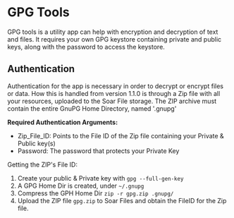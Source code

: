 # GPG Tools
GPG tools is a utility app can help with encryption and decryption of text and files. 
It requires your own GPG keystore containing private and public keys, along with the password to access the keystore. 

## Authentication
Authentication for the app is necessary in order to decrypt or encrypt files or data. 
How this is handled from version 1.1.0 is through a Zip file with all your resources, uploaded to the Soar File storage. 
The ZIP archive must contain the entire GnuPG Home Directory, named '.gnupg'

**Required Authentication Arguments:**
- Zip_File_ID: Points to the File ID of the Zip file containing your Private & Public key(s)
- Password: The password that protects your Private Key

Getting the ZIP's File ID:
1. Create your public & Private key with `gpg --full-gen-key`
2. A GPG Home Dir is created, under `~/.gnupg`
3. Compress the GPH Home Dir `zip -r gpg.zip .gnupg/`
4. Upload the ZIP file `gpg.zip` to Soar Files and obtain the FileID for the Zip file.